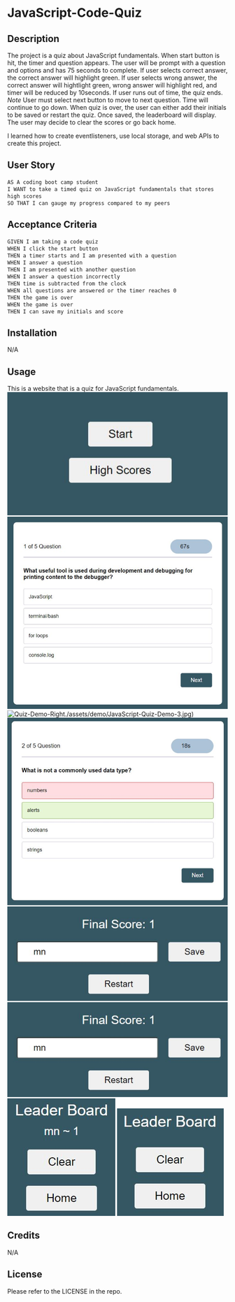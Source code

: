 # JavaScript-Code-Quiz

## Description

The project is a quiz about JavaScript fundamentals.
When start button is hit, the timer and question appears.
The user will be prompt with a question and options and has 75 seconds to complete.
If user selects correct answer, the correct answer will highlight green.
If user selects wrong answer, the correct answer will hightlight green, wrong answer will highlight red, and timer will be reduced by 10seconds.
If user runs out of time, the quiz ends.
*Note* User must select next button to move to next question. Time will continue to go down.
When quiz is over, the user can either add their initials to be saved or restart the quiz.
Once saved, the leaderboard will display.
The user may decide to clear the scores or go back home.

I learned how to create eventlisteners, use local storage, and web APIs to create this project.

## User Story

```
AS A coding boot camp student
I WANT to take a timed quiz on JavaScript fundamentals that stores high scores
SO THAT I can gauge my progress compared to my peers
```

## Acceptance Criteria

```
GIVEN I am taking a code quiz
WHEN I click the start button
THEN a timer starts and I am presented with a question
WHEN I answer a question
THEN I am presented with another question
WHEN I answer a question incorrectly
THEN time is subtracted from the clock
WHEN all questions are answered or the timer reaches 0
THEN the game is over
WHEN the game is over
THEN I can save my initials and score
```

## Installation

N/A

## Usage

This is a website that is a quiz for JavaScript fundamentals.
![Quiz-Demo-Home](./assets/demo/JavaScript-Quiz-Demo-1.jpg)
![Quiz-Demo-Question](./assets/demo/JavaScript-Quiz-Demo-2.jpg)
![Quiz-Demo-Right]()./assets/demo/JavaScript-Quiz-Demo-3.jpg)
![Quiz-Demo-Wrong](./assets/demo/JavaScript-Quiz-Demo-4.jpg)
![Quiz-Demo-Save](./assets/demo/JavaScript-Quiz-Demo-5.jpg)
![Quiz-Demo-Save](./assets/demo/JavaScript-Quiz-Demo-5.jpg)
![Quiz-Demo-LeaderBoard](./assets/demo/JavaScript-Quiz-Demo-6.jpg)
![Quiz-Demo-Clear](./assets/demo/JavaScript-Quiz-Demo-7.jpg)

## Credits

N/A

## License

Please refer to the LICENSE in the repo.

